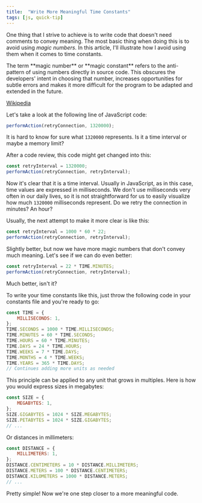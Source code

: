 ```yaml
---
title:  "Write More Meaningful Time Constants"
tags: [js, quick-tip]
---
```


One thing that I strive to achieve is to write code that doesn't need comments to convey meaning. The most basic thing when doing this is to avoid using *magic numbers*. In this article, I'll illustrate how I avoid using them when it comes to time constants.

<quote>
The term **magic number** or **magic constant** refers to the anti-pattern of using numbers directly in source code. This obscures the developers' intent in choosing that number, increases opportunities for subtle errors and makes it more difficult for the program to be adapted and extended in the future.

[Wikipedia](https://en.wikipedia.org/wiki/Magic_number_%28programming%29)
</quote>

Let's take a look at the following line of JavaScript code:

```js
performAction(retryConnection, 1320000);
```

It is hard to know for sure what `1320000` represents. Is it a time interval or maybe a memory limit?

After a code review, this code might get changed into this:

```js
const retryInterval = 1320000;
performAction(retryConnection, retryInterval);
```

Now it's clear that it is a time interval. Usually in JavaScript, as in this case, time values are expressed in milliseconds. We don't use milliseconds very often in our daily lives, so it is not straightforward for us to easily visualize how much `1320000` milliseconds represent. Do we retry the connection in minutes? An hour?

Usually, the next attempt to make it more clear is like this:

```js
const retryInterval = 1000 * 60 * 22;
performAction(retryConnection, retryInterval);
```

Slightly better, but now we have more magic numbers that don't convey much meaning. Let's see if we can do even better:

```js
const retryInterval = 22 * TIME.MINUTES;
performAction(retryConnection, retryInterval);
```

Much better, isn't it?

To write your time constants like this, just throw the following code in your constants file and you're ready to go:

```js
const TIME = {
	MILLISECONDS: 1,
};
TIME.SECONDS = 1000 * TIME.MILLISECONDS;
TIME.MINUTES = 60 * TIME.SECONDS;
TIME.HOURS = 60 * TIME.MINUTES;
TIME.DAYS = 24 * TIME.HOURS;
TIME.WEEKS = 7 * TIME.DAYS;
TIME.MONTHS = 4 * TIME.WEEKS;
TIME.YEARS = 365 * TIME.DAYS;
// Continues adding more units as needed
```

This principle can be applied to any unit that grows in multiples. Here is how you would express sizes in megabytes:

```js
const SIZE = {
	MEGABYTES: 1,
};
SIZE.GIGABYTES = 1024 * SIZE.MEGABYTES;
SIZE.PETABYTES = 1024 * SIZE.GIGABYTES;
// ...
```

Or distances in millimeters:

```js
const DISTANCE = {
	MILLIMETERS: 1,
};
DISTANCE.CENTIMETERS = 10 * DISTANCE.MILLIMETERS;
DISTANCE.METERS = 100 * DISTANCE.CENTIMETERS;
DISTANCE.KILOMETERS = 1000 * DISTANCE.METERS;
// ...
```

Pretty simple! Now we're one step closer to a more meaningful code.



